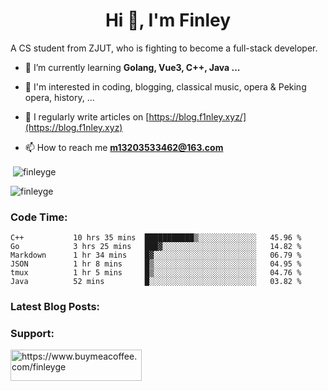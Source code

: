 <h1 align="center">Hi 👋, I'm Finley</h1>
<p align="left">

A CS student from ZJUT,
who is fighting to become a full-stack developer.

</p>

<p align="left">

- 🌱 I’m currently learning **Golang, Vue3, C++, Java ...**

- 🧠 I'm interested in coding, blogging, classical music, opera & Peking opera, history, ...

- 📝 I regularly write articles on [https://blog.f1nley.xyz/](https://blog.f1nley.xyz)

- 📫 How to reach me **m13203533462@163.com**

</p>

<p>&nbsp;<img align="center" src="https://github-readme-stats.vercel.app/api?username=finleyge&show_icons=true&locale=en" alt="finleyge" /></p>

<p><img align="center" src="https://github-readme-streak-stats.herokuapp.com/?user=finleyge&" alt="finleyge" /></p>

<h3 align="left">Code Time:</h3>

<!--START_SECTION:waka-->

```text
C++           10 hrs 35 mins  ███████████▒░░░░░░░░░░░░░   45.96 %
Go            3 hrs 25 mins   ███▓░░░░░░░░░░░░░░░░░░░░░   14.82 %
Markdown      1 hr 34 mins    █▓░░░░░░░░░░░░░░░░░░░░░░░   06.79 %
JSON          1 hr 8 mins     █▒░░░░░░░░░░░░░░░░░░░░░░░   04.95 %
tmux          1 hr 5 mins     █▒░░░░░░░░░░░░░░░░░░░░░░░   04.76 %
Java          52 mins         █░░░░░░░░░░░░░░░░░░░░░░░░   03.82 %
```
<!--END_SECTION:waka-->

</p>

<p>
<h3 align="left">
Latest Blog Posts:
</h3>
<!-- BLOG-POST-LIST:START -->
<!-- BLOG-POST-LIST:END -->
</p>
<h3 align="left">Support:</h3>

<p align="left">

<a href="https://www.buymeacoffee.com/finleyge"> <img align="left" src="https://cdn.buymeacoffee.com/buttons/v2/default-yellow.png" height="50" width="210" alt="https://www.buymeacoffee.com/finleyge" />

</a>
</p>
